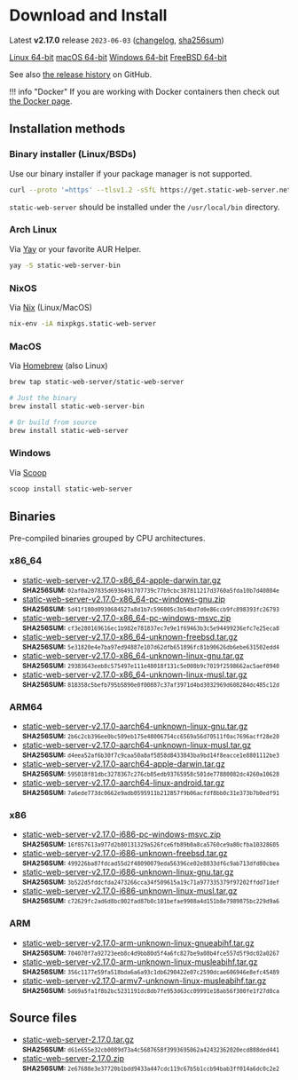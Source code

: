 # Download and Install

Latest **v2.17.0** release `2023-06-03` ([changelog](https://github.com/static-web-server/static-web-server/releases/tag/v2.17.0), [sha256sum](https://github.com/static-web-server/static-web-server/releases/download/v2.17.0/static-web-server-v2.17.0-SHA256SUM))

<div class="featured-downloads">

<a class="md-button md-button-sm" href="https://github.com/static-web-server/static-web-server/releases/download/v2.17.0/static-web-server-v2.17.0-x86_64-unknown-linux-gnu.tar.gz">Linux 64-bit</a> <a class="md-button md-button-sm" href="https://github.com/static-web-server/static-web-server/releases/download/v2.17.0/static-web-server-v2.17.0-x86_64-apple-darwin.tar.gz">macOS 64-bit</a>
<a class="md-button md-button-sm" href="https://github.com/static-web-server/static-web-server/releases/download/v2.17.0/static-web-server-v2.17.0-x86_64-pc-windows-msvc.zip">Windows 64-bit</a>
<a class="md-button md-button-sm" href="https://github.com/static-web-server/static-web-server/releases/download/v2.17.0/static-web-server-v2.17.0-x86_64-unknown-freebsd.tar.gz">FreeBSD 64-bit</a>

</div>

See also [the release history](https://github.com/static-web-server/static-web-server/releases) on GitHub.

!!! info "Docker"
    If you are working with Docker containers then check out [the Docker page](https://static-web-server.net/features/docker/).

## Installation methods

### Binary installer (Linux/BSDs)

Use our binary installer if your package manager is not supported.

```sh
curl --proto '=https' --tlsv1.2 -sSfL https://get.static-web-server.net | sh
```

`static-web-server` should be installed under the `/usr/local/bin` directory.

### Arch Linux

Via [Yay](https://github.com/Jguer/yay) or your favorite AUR Helper.

```sh
yay -S static-web-server-bin
```

### NixOS

Via [Nix](https://github.com/NixOS/nix) (Linux/MacOS)

```sh
nix-env -iA nixpkgs.static-web-server
```

### MacOS

Via [Homebrew](https://brew.sh/) (also Linux)

```sh
brew tap static-web-server/static-web-server

# Just the binary
brew install static-web-server-bin

# Or build from source
brew install static-web-server
```

### Windows

Via [Scoop](https://scoop.sh/)

```powershell
scoop install static-web-server
```

## Binaries

Pre-compiled binaries grouped by CPU architectures.

### x86_64

- [static-web-server-v2.17.0-x86_64-apple-darwin.tar.gz](https://github.com/static-web-server/static-web-server/releases/download/v2.17.0/static-web-server-v2.17.0-x86_64-apple-darwin.tar.gz)<br>
<small>**SHA256SUM:** `02af0a207835d6936491707739c77b9cbc387811217d3760a5fda10b7d40804e`</small>
- [static-web-server-v2.17.0-x86_64-pc-windows-gnu.zip](https://github.com/static-web-server/static-web-server/releases/download/v2.17.0/static-web-server-v2.17.0-x86_64-pc-windows-gnu.zip)<br>
<small>**SHA256SUM:** `5d41f180d0930684527a8d1b7c596005c3b54bd7d0e86ccb9fc898393fc26793`</small>
- [static-web-server-v2.17.0-x86_64-pc-windows-msvc.zip](https://github.com/static-web-server/static-web-server/releases/download/v2.17.0/static-web-server-v2.17.0-x86_64-pc-windows-msvc.zip)<br>
<small>**SHA256SUM:** `cf3e280169616ec1b982e781837ec7e9e1f69463b3c5e94499236efc7e25eca8`</small>
- [static-web-server-v2.17.0-x86_64-unknown-freebsd.tar.gz](https://github.com/static-web-server/static-web-server/releases/download/v2.17.0/static-web-server-v2.17.0-x86_64-unknown-freebsd.tar.gz)<br>
<small>**SHA256SUM:** `5e31820e4e7ba97ed94887e107d62dfb651896fc81b90626db6ebe631502edd4`</small>
- [static-web-server-v2.17.0-x86_64-unknown-linux-gnu.tar.gz](https://github.com/static-web-server/static-web-server/releases/download/v2.17.0/static-web-server-v2.17.0-x86_64-unknown-linux-gnu.tar.gz)<br>
<small>**SHA256SUM:** `29383643eeb8c575497e111e48018f131c5e008b9c7019f2598662ac5aef0940`</small>
- [static-web-server-v2.17.0-x86_64-unknown-linux-musl.tar.gz](https://github.com/static-web-server/static-web-server/releases/download/v2.17.0/static-web-server-v2.17.0-x86_64-unknown-linux-musl.tar.gz)<br>
<small>**SHA256SUM:** `818358c5befb795b5890e0f00887c37af3971d4bd3032969d608284dc485c12d`</small>

### ARM64

- [static-web-server-v2.17.0-aarch64-unknown-linux-gnu.tar.gz](https://github.com/static-web-server/static-web-server/releases/download/v2.17.0/static-web-server-v2.17.0-aarch64-unknown-linux-gnu.tar.gz)<br>
<small>**SHA256SUM:** `2b6c2cb396ee0bc509eb175e48006754cc6569a56d70511f0ac7696acff28e20`</small>
- [static-web-server-v2.17.0-aarch64-unknown-linux-musl.tar.gz](https://github.com/static-web-server/static-web-server/releases/download/v2.17.0/static-web-server-v2.17.0-aarch64-unknown-linux-musl.tar.gz)<br>
<small>**SHA256SUM:** `d4eea52af6b30f7c9caa50a8af5858d8433843ba9bd14f8eacce1e8801112be3`</small>
- [static-web-server-v2.17.0-aarch64-apple-darwin.tar.gz](https://github.com/static-web-server/static-web-server/releases/download/v2.17.0/static-web-server-v2.17.0-aarch64-apple-darwin.tar.gz)<br>
<small>**SHA256SUM:** `595018f81dbc3278367c276cb85edb93765958c501de77880082dc4260a10628`</small>
- [static-web-server-v2.17.0-aarch64-linux-android.tar.gz](https://github.com/static-web-server/static-web-server/releases/download/v2.17.0/static-web-server-v2.17.0-aarch64-linux-android.tar.gz)<br>
<small>**SHA256SUM:** `7a6ede773dc0662e9adb0595911b212857f9b06acfdf8bb0c31e373b7b0edf91`</small>

### x86

- [static-web-server-v2.17.0-i686-pc-windows-msvc.zip](https://github.com/static-web-server/static-web-server/releases/download/v2.17.0/static-web-server-v2.17.0-i686-pc-windows-msvc.zip)<br>
<small>**SHA256SUM:** `16f857613a977d2b80131329a526fce6fb89b0a8ca5760ce9a80cfba10328605`</small>
- [static-web-server-v2.17.0-i686-unknown-freebsd.tar.gz](https://github.com/static-web-server/static-web-server/releases/download/v2.17.0/static-web-server-v2.17.0-i686-unknown-freebsd.tar.gz)<br>
<small>**SHA256SUM:** `499226ba87fdcad55d2f48090079eda56396ce02e8833df6c9ab713dfd80cbea`</small>
- [static-web-server-v2.17.0-i686-unknown-linux-gnu.tar.gz](https://github.com/static-web-server/static-web-server/releases/download/v2.17.0/static-web-server-v2.17.0-i686-unknown-linux-gnu.tar.gz)<br>
<small>**SHA256SUM:** `3b522d5fddcfda2473266cca34f509615a19c71a977335379f97202ffdd71def`</small>
- [static-web-server-v2.17.0-i686-unknown-linux-musl.tar.gz](https://github.com/static-web-server/static-web-server/releases/download/v2.17.0/static-web-server-v2.17.0-i686-unknown-linux-musl.tar.gz)<br>
<small>**SHA256SUM:** `c72629fc2ad6d8bc002fad87b0c101befae9908a4d151b8e7989875bc229d9a6`</small>

### ARM

- [static-web-server-v2.17.0-arm-unknown-linux-gnueabihf.tar.gz](https://github.com/static-web-server/static-web-server/releases/download/v2.17.0/static-web-server-v2.17.0-arm-unknown-linux-gnueabihf.tar.gz)<br>
<small>**SHA256SUM:** `704070f7a92723eeb8c4d9bb80d5f4a6fc827be9a08b4fce557d5f9dc02a0267`</small>
- [static-web-server-v2.17.0-arm-unknown-linux-musleabihf.tar.gz](https://github.com/static-web-server/static-web-server/releases/download/v2.17.0/static-web-server-v2.17.0-arm-unknown-linux-musleabihf.tar.gz)<br>
<small>**SHA256SUM:** `356c1177e59fa518bda6a6a93c1db6290422e07c2590dcae606946e8efc45489`</small>
- [static-web-server-v2.17.0-armv7-unknown-linux-musleabihf.tar.gz](https://github.com/static-web-server/static-web-server/releases/download/v2.17.0/static-web-server-v2.17.0-armv7-unknown-linux-musleabihf.tar.gz)<br>
<small>**SHA256SUM:** `5d69a5fa1f8b2bc5231191dc8db7fe953d63cc09991e18ab56f300fe1f27d0ca`</small>

## Source files

- [static-web-server-2.17.0.tar.gz](https://github.com/static-web-server/static-web-server/archive/refs/tags/v2.17.0.tar.gz)<br>
<small>**SHA256SUM:** `d61e655e32cb0089d73a4c5687658f3993695062a42432362020ecd888ded441`</small>
- [static-web-server-2.17.0.zip](https://github.com/static-web-server/static-web-server/archive/refs/tags/v2.17.0.zip)<br>
<small>**SHA256SUM:** `2e67688e3e37720b1bdd9433a447cdc119c67b5b1ccb94bab3ff014a6dc0c2e2`</small>
